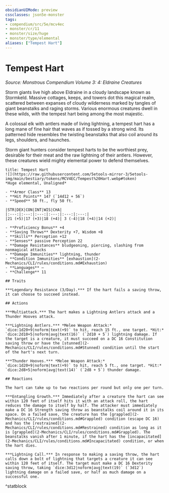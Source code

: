 ```yaml
---
obsidianUIMode: preview
cssclasses: json5e-monster
tags:
- compendium/src/5e/mcv4ec
- monster/cr/11
- monster/size/huge
- monster/type/elemental
aliases: ["Tempest Hart"]
---
```

# Tempest Hart
*Source: Monstrous Compendium Volume 3: 4: Eldraine Creatures*  

Storm giants live high above Eldraine in a cloudy landscape known as Stormkeld. Massive cottages, keeps, and towers dot this magical realm, scattered between expanses of cloudy wilderness marked by tangles of giant beanstalks and raging storms. Various enormous creatures dwell in these wilds, with the tempest hart being among the most majestic.

A colossal elk with antlers made of living lightning, a tempest hart has a long mane of fine hair that waves as if tossed by a strong wind. Its patterned hide resembles the twisting beanstalks that also coil around its legs, shoulders, and haunches.

Storm giant hunters consider tempest harts to be the worthiest prey, desirable for their meat and the raw lightning of their antlers. However, these creatures wield mighty elemental power to defend themselves.

```ad-statblock
title: Tempest Hart
![](https://raw.githubusercontent.com/5etools-mirror-3/5etools-img/main/bestiary/tokens/MCV4EC/Tempest%20Hart.webp#token)
*Huge elemental, Unaligned*

- **Armor Class** 13
- **Hit Points** 147 (`14d12 + 56`)
- **Speed** 50 ft., fly 50 ft.

|STR|DEX|CON|INT|WIS|CHA|
|:---:|:---:|:---:|:---:|:---:|:---:|
|21 (+5)|17 (+3)|18 (+4)| 3 (-4)|18 (+4)|14 (+2)|

- **Proficiency Bonus** +4
- **Saving Throws** Dexterity +7, Wisdom +8
- **Skills** Perception +12
- **Senses** passive Perception 22
- **Damage Resistances** bludgeoning, piercing, slashing from nonmagical attacks
- **Damage Immunities** lightning, thunder
- **Condition Immunities** [exhaustion](2-Mechanics/CLI/rules/conditions.md#Exhaustion)
- **Languages** —
- **Challenge** 11

## Traits

***Legendary Resistance (3/Day).*** If the hart fails a saving throw, it can choose to succeed instead.

## Actions

***Multiattack.*** The hart makes a Lightning Antlers attack and a Thunder Hooves attack.

***Lightning Antlers.*** *Melee Weapon Attack:* `dice:1d20+9|noform|text(+9)` to hit, reach 15 ft., one target. *Hit:* `dice:2d10+5|noform|avg|text(16)` (`2d10 + 5`) lightning damage. If the target is a creature, it must succeed on a DC 16 Constitution saving throw or have the [stunned](2-Mechanics/CLI/rules/conditions.md#Stunned) condition until the start of the hart's next turn.

***Thunder Hooves.*** *Melee Weapon Attack:* `dice:1d20+9|noform|text(+9)` to hit, reach 5 ft., one target. *Hit:* `dice:2d8+5|noform|avg|text(14)` (`2d8 + 5`) thunder damage.

## Reactions

The hart can take up to two reactions per round but only one per turn.

***Entangling Growth.*** Immediately after a creature the hart can see within 120 feet of itself hits it with an attack roll, the hart reduces the damage to itself by half. The attacker must immediately make a DC 16 Strength saving throw as beanstalks coil around it in its space. On a failed save, the creature has the [grappled](2-Mechanics/CLI/rules/conditions.md#Grappled) condition (escape DC 16) and has the [restrained](2-Mechanics/CLI/rules/conditions.md#Restrained) condition as long as it is [grappled](2-Mechanics/CLI/rules/conditions.md#Grappled). The beanstalks vanish after 1 minute, if the hart has the [incapacitated](2-Mechanics/CLI/rules/conditions.md#Incapacitated) condition, or when the hart dies.

***Lightning Call.*** In response to making a saving throw, the hart calls down a bolt of lightning that targets a creature it can see within 120 feet of itself. The target must make a DC 16 Dexterity saving throw, taking `dice:3d12|noform|avg|text(19)` (`3d12`) lightning damage on a failed save, or half as much damage on a successful one.
```
^statblock